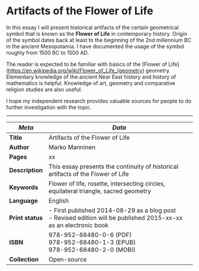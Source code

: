 Artifacts of the Flower of Life
=======

In this essay I will present historical artifacts of the certain geometrical symbol that is known as the **Flower of Life** in contemporary history. Origin of the symbol dates back at least to the beginning of the 2nd millennium BC in the ancient Mesopotamia. I have documented the usage of the symbol roughly from 1500 BC to 1500 AD.

The reader is expected to be familiar with basics of the [Flower of Life](https://en.wikipedia.org/wiki/Flower_of_Life_(geometry) geometry. Elementary knowledge of the ancient Near East history and history of mathematics is helpful. Knowledge of art, geometry and comparative religion studies are also useful.

I hope my independent research provides valuable sources for people to do further investigation with the topic.

---

| *Meta* | *Data* |
| -- | -- |
| **Title** | Artifacts of the Flower of Life |
| **Author** | Marko Manninen |
| **Pages** | xx |
| **Description** | This essay presents the continuity of historical artifacts of the Flower of Life |
| **Keywords** | Flower of life, rosette, intersecting circles, equilateral triangle, sacred geometry |
| **Language** | English |
| **Print status** | - First published 2014-08-29 as a blog post <br />- Revised edition will be published 2015-xx-xx as an electronic book |
| **ISBN** | 978-952-68480-0-6 (PDF)<br/>978-952-68480-1-3 (EPUB)<br/>978-952-68480-2-0 (MOBI) |
| **Collection** | Open-source |